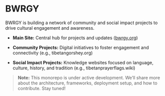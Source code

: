# BWRGY

BWRGY is building a network of community and social impact projects to drive cultural engagement and awareness.

- **Main Site:** Central hub for projects and updates ([bwrgy.org](https://bwrgy.org))

- **Community Projects:** Digital initiatives to foster engagement and connectivity (e.g., tibetangorshey.org)

- **Social Impact Projects:** Knowledge websites focused on language, culture, history, and tradition (e.g., tibetanprayerflags.wiki)

> **Note:** This monorepo is under active development. We’ll share more about the architecture, frameworks, deployment setup, and how to contribute. Stay tuned!
